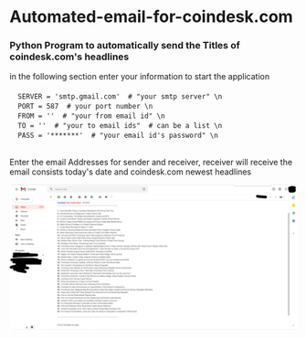# Automated-email-for-coindesk.com
<h3> Python Program to automatically send the Titles of coindesk.com's headlines </h3>
<p>
  <a> in the following section enter your information to start the application </a> <br>
  <code>
  SERVER = 'smtp.gmail.com'  # "your smtp server" \n
  PORT = 587  # your port number \n 
  FROM = ''  # "your from email id" \n 
  TO = ''  # "your to email ids"  # can be a list \n 
  PASS = '*******'  # "your email id's password" \n
  </code>
</p>

<p>       Enter the email Addresses for sender and receiver, receiver will receive the email consists today's date and coindesk.com newest headlines </p>
<img src="demoofauto.png" alt="demo">
